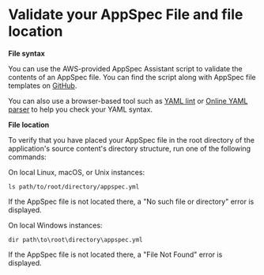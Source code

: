 # Validate your AppSpec File and file location<a name="reference-appspec-file-validate"></a>

 **File syntax** 

You can use the AWS\-provided AppSpec Assistant script to validate the contents of an AppSpec file\. You can find the script along with AppSpec file templates on [GitHub](https://github.com/aws-samples/aws-codedeploy-appspec-assistant)\.

You can also use a browser\-based tool such as [YAML lint](http://www.yamllint.com/) or [Online YAML parser](http://yaml-online-parser.appspot.com/) to help you check your YAML syntax\.

 **File location** 

To verify that you have placed your AppSpec file in the root directory of the application's source content's directory structure, run one of the following commands:

On local Linux, macOS, or Unix instances:

```
ls path/to/root/directory/appspec.yml
```

If the AppSpec file is not located there, a "No such file or directory" error is displayed\.

On local Windows instances:

```
dir path\to\root\directory\appspec.yml
```

If the AppSpec file is not located there, a "File Not Found" error is displayed\.